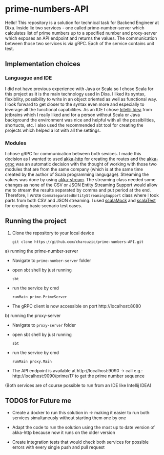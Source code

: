 # prime-numbers-API
Hello! This repository is a solution for technical task for Backend Engineer at Dixa. Inside lie two services - one called prime-number-server which calculates 
list of prime numbers up to a specified number and proxy-server which exposes an API endpoint and returns the values. The communication between those two services
is via gRPC. Each of the service contains unit test.

## Implementation choices
### Languague and IDE
I did not have previous experience with Java or Scala so I chose Scala for this project as it is the main technology used in Dixa. 
I liked its syntax, flexibility, possibility to write in an object oriented as well as functional way. I look forward to get closer to the syntax even more
and especially to leverage all the functional capabilities. As an IDE I chose [Intellij Idea](https://www.jetbrains.com/idea/) from jetbrains which I really liked and for a person without
Scala or Java background the environment was nice and helpful with all the possibilities, shortucts, etc. I also used the recommended sbt tool for creating the
projects which helped a lot with all the settings.


### Modules
I chose gRPC for communication between both sevices. I made this decision as I wanted to used [akka-http](https://doc.akka.io/docs/akka-http/current/index.html) 
for creating the routes and the [akka-grpc](https://doc.akka.io/docs/akka-grpc/current/index.html) was an automatic decision with the thought of working with those two
modules that are from the same company (which is at the same time created by the author of Scala programming langugage). Streaming the values was done by using
[akka-stream](https://doc.akka.io/docs/akka/current/stream/index.html). The streaming class needed some changes as none of the CSV or JSON Entity Streaming Support
 would allow me to stream the results separated by comma and put period at the end. Therefore, I wrote ```CommaSeparatedEntityStreamingSupport``` class where I took
 parts from both CSV and JSON streaming. I used [scalaMock](https://scalamock.org) and [scalaTest](https://www.scalatest.org) for creating basic scenario test cases.


## Running the project
1. Clone the repository to your local device
    ```
    git clone https://github.com/charouzic/prime-numbers-API.git
    ```
    
a) running the prime-number-server

* Navigate to ```prime-number-server``` folder

* open sbt shell by just running 
   ```
   sbt
   ```
* run the service by cmd
   ```
   runMain prime.PrimeServer
   ```
* The gRPC client is now accessible on port http://localhost:8080


b) running the proxy-server

* Navigate to ```proxy-server``` folder

* open sbt shell by just running 
  ```
  sbt
  ```

* run the service by cmd
  ```
  runMain proxy.Main
  ```
  
* The API endpoint is available at http://localhost:9090 -> call e.g.: http://localhost:9090/prime/17 to get the prime number sequence

(Both services are of course possible to run from an IDE like Intellij IDEA)

## TODOS for Future me
* Create a docker to run this solution in -> making it easier to run both services simultaneusly without starting them one by one

* Adapt the code to run the solution using the most up to date version of akka-http because now it runs on the older version

* Create integration tests that would check both services for possible errors with every single push and pull request
